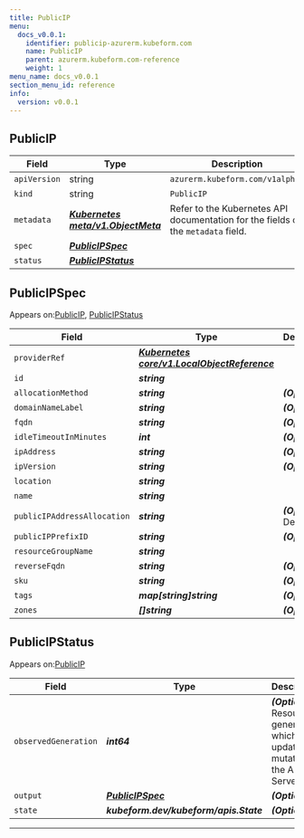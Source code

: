 ```yaml
---
title: PublicIP
menu:
  docs_v0.0.1:
    identifier: publicip-azurerm.kubeform.com
    name: PublicIP
    parent: azurerm.kubeform.com-reference
    weight: 1
menu_name: docs_v0.0.1
section_menu_id: reference
info:
  version: v0.0.1
---
```


## PublicIP
| Field | Type | Description |
| ------ | ----- | ----------- |
| `apiVersion` | string | `azurerm.kubeform.com/v1alpha1` |
|    `kind` | string | `PublicIP` |
| `metadata` | ***[Kubernetes meta/v1.ObjectMeta](https://kubernetes.io/docs/reference/generated/kubernetes-api/v1.13/#objectmeta-v1-meta)***|Refer to the Kubernetes API documentation for the fields of the `metadata` field.|
| `spec` | ***[PublicIPSpec](#publicipspec)***||
| `status` | ***[PublicIPStatus](#publicipstatus)***||
## PublicIPSpec

Appears on:[PublicIP](#publicip), [PublicIPStatus](#publicipstatus)

| Field | Type | Description |
| ------ | ----- | ----------- |
| `providerRef` | ***[Kubernetes core/v1.LocalObjectReference](https://kubernetes.io/docs/reference/generated/kubernetes-api/v1.13/#localobjectreference-v1-core)***||
| `id` | ***string***||
| `allocationMethod` | ***string***| ***(Optional)*** |
| `domainNameLabel` | ***string***| ***(Optional)*** |
| `fqdn` | ***string***| ***(Optional)*** |
| `idleTimeoutInMinutes` | ***int***| ***(Optional)*** |
| `ipAddress` | ***string***| ***(Optional)*** |
| `ipVersion` | ***string***| ***(Optional)*** |
| `location` | ***string***||
| `name` | ***string***||
| `publicIPAddressAllocation` | ***string***| ***(Optional)*** Deprecated|
| `publicIPPrefixID` | ***string***| ***(Optional)*** |
| `resourceGroupName` | ***string***||
| `reverseFqdn` | ***string***| ***(Optional)*** |
| `sku` | ***string***| ***(Optional)*** |
| `tags` | ***map[string]string***| ***(Optional)*** |
| `zones` | ***[]string***| ***(Optional)*** |
## PublicIPStatus

Appears on:[PublicIP](#publicip)

| Field | Type | Description |
| ------ | ----- | ----------- |
| `observedGeneration` | ***int64***| ***(Optional)*** Resource generation, which is updated on mutation by the API Server.|
| `output` | ***[PublicIPSpec](#publicipspec)***| ***(Optional)*** |
| `state` | ***kubeform.dev/kubeform/apis.State***| ***(Optional)*** |
---
